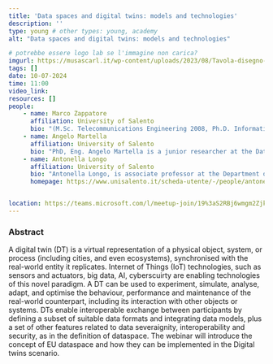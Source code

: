 ```yaml
---
title: 'Data spaces and digital twins: models and technologies'
description: ''
type: young # other types: young, academy
alt: "Data spaces and digital twins: models and technologies"

# potrebbe essere logo lab se l'immagine non carica?
imgurl: https://musascarl.it/wp-content/uploads/2023/08/Tavola-disegno-4.png
tags: []
date: 10-07-2024
time: 11:00
video_link:
resources: []
people:
    - name: Marco Zappatore
      affiliation: University of Salento
      bio: "(M.Sc. Telecommunications Engineering 2008, Ph.D. Information Engineering, 2012) is currently a senior researcher in database and information systems at the Department of Engineering for Innovation at the University of Salento (Lecce, Italy). His research interests include data and knowledge management, mobile crowd sensing and citizen science, novel technological approaches and didactic paradigms for STEM education. He has co-authored more than 100 Scopus-indexed papers on international journals and conferences. He is IEEE Senior Member (IEEE Computer Society; Education Society), Associate Editor for IEEE Transactions on Learning Technologies (TLT), reviewer for several international scientific journals on data management and STEM education, as well as TPC member of several international conferences on computer science, big data technologies, e-education, and cloud-learning."
    - name: Angelo Martella
      affiliation: University of Salento
      bio: "PhD, Eng. Angelo Martella is a junior researcher at the DataLab of the University of Salento. He is currently an academic teacher in Big Data Management and Data Science and Engineering at the same department. The research topics ihe is involved in are related to the development of the Digital Twins paradigm and Data Space concept. Consequently, his areas of expertise encompass all stages of the design, development, and implementation of digital twins for smart cities, with an emphasis on adopting data spaces as essential facilitators of the resulting data ecosystem by managing data flows in distributed edge-cloud environments."
    - name: Antonella Longo
      affiliation: University of Salento
      bio: "Antonella Longo, is associate professor at the Department of Engineering for Innovation of the University of Salento, received the PhD in Information Engineering in 2004. She teaches Database, Data Management , Big data Management, data engineering and security of critical infrastructures at Computer Engineering, Management Engineering and Engineering for the security of Critical Infrastructruters (bach and Ms.C. classes). Her research interests include information systems and databases, service-oriented architectures design for cloud and edge infrastructure, and tools for enhancing citizen science. Her current research focuses on models and tools for big data management and the exploration of edge/cloud architecture in cyber-physical systems. She has published more than 100 papers on these topics in peer-reviewed journals and international conference proceedings. She is  the coordinator of DataLab (datalab.unisalento.it), the data lab at University of Salento and the DidaLab (didalab.unisalento.it), the lab about innovative model in education based on digital tools. She is also Associate Editor of the IEEE Journal of Internet of Things and of Taylor’s Software and Practice. She is also a member of the Scientific Advisory board of Fiware Foundation."
      homepage: https://www.unisalento.it/scheda-utente/-/people/antonella.longo


location: https://teams.microsoft.com/l/meetup-join/19%3aS2RBj6wmgm2Zjk3jx07ydAsihsKI8KSIkkQRSStaP7E1%40thread.tacv2/1719413391068?context=%7b%22Tid%22%3a%2213b55eef-7018-4674-a3d7-cc0db06d545c%22%2c%22Oid%22%3a%223b92e2cc-3616-4070-82ad-a9f97e1e92ac%22%7d
---
```


### Abstract

A digital twin (DT) is a virtual representation of a physical object, system, or process (including cities, and even ecosystems), synchronised with the real-world entity it replicates. Internet of Things (IoT) technologies, such as sensors and actuators, big data, AI, cyberscuirty are enabling technologies of this novel paradigm. A DT can be used to experiment, simulate, analyse, adapt, and optimise the behaviour, performance and maintenance of the real-world counterpart, including its interaction with other objects or systems.  DTs enable interoperable exchange between participants by defining a subset of suitable data formats and integrating data models, plus a set of other features related to data severaignity, interoperability and security, as in the definition of dataspace.
The webinar will introduce the concept of EU dataspace and how they can be implemented in the Digital twins scenario.
